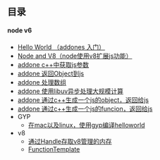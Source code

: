 ## 目录

#### node v6

* [Hello World （addones 入门）](./synchronizationFunc)
* [Node and V8（node使用v8扩展js功能）](./nodeRequireSystem)
* [addone c++中获取js参数](./dealWithJsParams)
* [addone 返回Object到js](./returnObject2Js)
* [addone 处理数组](./drealArray)
* [addone 使用libuv异步处理大规模计算](./asyncCallback)
* [addone 通过c++生成一个js的object，返回给js](./objectFactory)
* [addone 通过c++生成一个js的funcion，返回给js](./functionFactory)
* GYP
	* [在mac以及linux，使用gyp编译helloworld](./gypDemo/helloworld)
* v8
	* [通过Handle存取v8管理的内存](./v8/通过Handle访问v8内存.md)
	* [FunctionTemplate](./wrapperCppObject/functionTemplate.md)

	